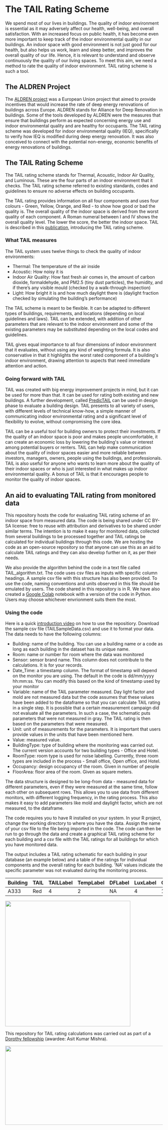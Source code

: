 # The TAIL Rating Scheme
We spend most of our lives in buildings. The quality of indoor environment is essential as it may adversely affect our health, well-being, and overall satisfaction. With an increased focus on public health, it has become even more important to keep track of the indoor environmental quality in our buildings. An indoor space with good environment is not just good for our health, but also helps us work, learn and sleep better, and improves the overall quality of our life. Hence, it is relevant to understand and observe continuously the quality of our living spaces. To meet this aim, we need a method to rate the quality of indoor environment. TAIL rating scheme is such a tool.

## The ALDREN Project
The [ALDREN project](https://aldren.eu) was a European Union project that aimed to provide incentives that would increase the rate of deep energy renovations of buildings across Europe. ALDREN stands for Alliance for Deep Renovation in buildings. Some of the tools developed by ALDREN were the measures that ensure that buildings perform as expected concerning energy use and indoor environmental quality and are healthy for occupants. The TAIL rating scheme was developed for indoor environmental quality (IEQ), specifically to verify how IEQ is modified during deep energy renovation. It was also conceived to connect with the potential non-energy, economic benefits of energy renovations of buildings.

## The TAIL Rating Scheme
The TAIL rating scheme stands for Thermal, Acoustic, Indoor Air Quality, and Luminous. These are the four parts of an indoor environment that it checks. The TAIL rating scheme referred to existing standards, codes and guidelines to ensure no adverse effects on building occupants.

The TAIL rating provides information on all four components and uses four colours - Green, Yellow, Orange, and Red - to show how good or bad the quality is. The overall quality of the indoor space is derived from the worst quality of each component. A Roman numeral between I and IV shows the overall quality level. The lower the score, the better the indoor space. TAIL is described in this [publication](https://www.sciencedirect.com/science/article/pii/S0378778821003133), introducing the TAIL rating scheme. 


### What TAIL measures
The TAIL system uses twelve things to check the quality of indoor environments:

* Thermal: The temperature of the air inside
* Acoustic: How noisy it is
* Indoor Air Quality: How fast fresh air comes in, the amount of carbon dioxide, formaldehyde, and PM2.5 (tiny dust particles), the humidity, and if there’s any visible mould (checked by a walk-through inspection)
* Light: How bright it is and how much daylight there is (daylight fraction checked by simulating the building’s performance)

The TAIL scheme is meant to be flexible. It can be adapted to different types of buildings, requirements, and locations (depending on local guidelines and laws). TAIL can be extended, with addition of other parameters that are relevant to the indoor environment and some of the existing parameters may be substituted depending on the local codes and guidelines. 

TAIL gives equal importance to all four dimensions of indoor environment that it evaluates, without using any kind of weighting formula. It is also conservative in that it highlights the worst rated component of a building's indoor environment, drawing attention to aspects that need immediate attention and action.

### Going forward with TAIL
TAIL was created with big energy improvement projects in mind, but it can be used for more than that. It can be used for rating both existing and new buildings. A further development, called [PredicTAIL](https://www.sciencedirect.com/science/article/pii/S037877882200010X) can be used in design phase to evaluate a building design. TAIL presents to all variety of users, with different levels of technical know-how, a simple manner of communicating indoor environmental rating and a significant level of flexibility to evolve, without compromising the core idea.

TAIL can be a useful tool for building owners to protect their investments. If the quality of an indoor space is poor and makes people uncomfortable, it can create an economic loss by lowering the building's value or interest among potential buyers or renters. TAIL can help make communication about the quality of indoor spaces easier and more reliable between investors, managers, owners, people using the buildings, and professionals. TAIL is also useful for anyone who wants to learn more about the quality of their indoor spaces or who is just interested in what makes up indoor environmental quality. A bonus of TAIL is that it encourages people to monitor the quality of indoor spaces.

## An aid to evaluating TAIL rating from monitored data
This repository hosts the code for evaluating TAIL rating scheme of an indoor space from measured data. The code is being shared under CC BY-SA license: free to reuse with attribution and derivatives to be shared under similar terms. The intention is to make it easy for monitored data, collected from several buildings to be processed together and TAIL ratings be calculated for individual buildings through this code. We are hosting the code as an open-source repository so that anyone can use this as an aid to calculate TAIL ratings and they can also develop further on it, as per their needs. 

We also provide the algorithm behind the code in a text file called TAIL_algorithm.txt. The code uses csv files as inputs with specific column headings. A sample csv file with this structure has also been provided. To use the code, naming conventions and units observed in this file should be emulated by users. The code shared in this repository is in R. We have also created a [Google Colab](https://colab.research.google.com/drive/1syLYNQJuKt3-UC2ISOF8GYqWQsH-yVbX?usp=drive_link) notebook with a version of the code in Python. Users may choose whichever envrionment suits them the most.

### Using the code
Here is a quick [introduction video](https://youtu.be/hAK0kMrOA2U) on how to use the repositiory. 
Download the sample csv file (TAILSampleData.csv) and use it to format your data. The data needs to have the following columns:
* Building: name of the building. You can use a building name or a code as long as each building in the dataset has its unique name.
* Room: name or number for room where the data was monitored
* Sensor: sensor brand name. This column does not contribute to the calculations. It is for your records.
* Date_Time: a timestamp column. The format of timestamp will depend on the monitor you are using. The default in the code is dd/mm/yyyy hh:mm:ss. You can modify this based on the kind of timestamp used by your monitor
* Variable: name of the TAIL parameter measured. Day light factor and mold are not measured data but the code assumes that these values have been added to the dataframe so that you can calculate TAIL rating in a single step. It is possible that a certain measurement campaign did not evaluate all the parameters. In such a case, the schematic puts parameters that were not measured in gray. The TAIL rating is then based on the parameters that were measured.
* Unit: unit of measurements for the parameters. It is important that users provide values in the units that have been mentioned here.
* Value: measured value.
* BuildingType: type of building where the monitoring was carried out. The current version accounts for two building types - Office and Hotel.
* RoomType: room type is used for noise labelling. Currently, three room types are included in the process - Small office, Open office, and Hotel.
* Occupancy: design occupancy of the room. Given in number of people
* FloorArea: floor area of the room. Given as square meters. 

The data structure is designed to be long-from data - measured data for different parameters, even if they were measured at the same time, follow each other on subsequent rows. This allows you to use data from different monitors, with different logging frequency, in the rating process. This also makes it easy to add parameters like mold and daylight factor, which are not measured, to the dataframe.  

The code requires you to have R installed on your system. In your R project, change the working directory to where you have the data. Assign the name of your csv file to the file being imported in the code. The code can then be run to go through the data and create a graphical TAIL rating scheme for each building and a csv file with the TAIL ratings for all buildings for which you have monitored data.

The output includes a TAIL rating schematic for each building in your database (an example below) and a table of the ratings for individual components and the overall rating for each building. 'NA' values indicate the specific parameter was not evaluated during the monitoring process.


|Building|	TAIL|	TAILLabel	|TempLabel|	DFLabel|	LuxLabel|	CO2Label|	RHLabel|	BenzeneLabel|	FormaldehydeLabel|	PM2.5Label|	RadonLabel|	VentilationLabel|	MoldLabel|	NoiseLabel|
|----|	----|	----|	----|	----|	----|	----|	----|	----|	----|	----|	----|	----|	----|	----|
|A333|	Red|	4|	2|	NA|	4|	1|	1|	NA|	1|	1|	NA|	NA|	NA|	4|



<img src="https://github.com/user-attachments/assets/d1c4c82c-bebb-43c8-a425-951756bdeec3" width="400" height="400">


This repository for TAIL rating calculations was carried out as part of a [Dorothy fellowship](https://dorothy.ie) (awardee: Asit Kumar Mishra).

<img src="https://github.com/user-attachments/assets/26ef327e-0f17-4cfe-af0d-75e5cc8edeb6" width="544" height="252">

